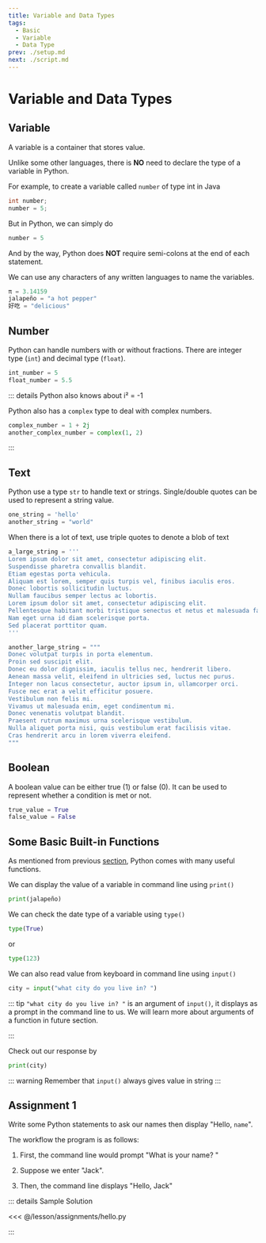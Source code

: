 ```yaml
---
title: Variable and Data Types
tags:
  - Basic
  - Variable
  - Data Type
prev: ./setup.md
next: ./script.md
---
```


# Variable and Data Types

<TagLinks />

## Variable

A variable is a container that stores value.

Unlike some other languages, there is **NO** need to declare the type of a variable in Python.

For example, to create a variable called `number` of type int in Java

```java
int number;
number = 5;
```

But in Python, we can simply do

```py
number = 5
```

And by the way, Python does **NOT** require semi-colons at the end of each statement.

We can use any characters of any written languages to name the variables.

```py
π = 3.14159
jalapeño = "a hot pepper"
好吃 = "delicious"
```

## Number

Python can handle numbers with or without fractions. There are integer type (`int`) and decimal type (`float`).

```py
int_number = 5
float_number = 5.5
```

::: details Python also knows about i² = -1

Python also has a `complex` type to deal with complex numbers.

```py
complex_number = 1 + 2j
another_complex_number = complex(1, 2)
```

:::

## Text

Python use a type `str` to handle text or strings. Single/double quotes can be used to represent a string value.

```py
one_string = 'hello'
another_string = "world"
```

When there is a lot of text, use triple quotes to denote a blob of text

```py
a_large_string = '''
Lorem ipsum dolor sit amet, consectetur adipiscing elit.
Suspendisse pharetra convallis blandit.
Etiam egestas porta vehicula.
Aliquam est lorem, semper quis turpis vel, finibus iaculis eros.
Donec lobortis sollicitudin luctus.
Nullam faucibus semper lectus ac lobortis.
Lorem ipsum dolor sit amet, consectetur adipiscing elit.
Pellentesque habitant morbi tristique senectus et netus et malesuada fames ac turpis egestas.
Nam eget urna id diam scelerisque porta.
Sed placerat porttitor quam.
'''

another_large_string = """
Donec volutpat turpis in porta elementum.
Proin sed suscipit elit.
Donec eu dolor dignissim, iaculis tellus nec, hendrerit libero.
Aenean massa velit, eleifend in ultricies sed, luctus nec purus.
Integer non lacus consectetur, auctor ipsum in, ullamcorper orci.
Fusce nec erat a velit efficitur posuere.
Vestibulum non felis mi.
Vivamus ut malesuada enim, eget condimentum mi.
Donec venenatis volutpat blandit.
Praesent rutrum maximus urna scelerisque vestibulum.
Nulla aliquet porta nisi, quis vestibulum erat facilisis vitae.
Cras hendrerit arcu in lorem viverra eleifend.
"""
```

## Boolean

A boolean value can be either true (1) or false (0).
It can be used to represent whether a condition is met or not.

```py
true_value = True
false_value = False
```

## Some Basic Built-in Functions

As mentioned from previous [section](./introduction.md#About), Python comes with many useful functions.

We can display the value of a variable in command line using `print()`

```py
print(jalapeño)
```

We can check the date type of a variable using `type()`

```py
type(True)
```

or

```py
type(123)
```

We can also read value from keyboard in command line using `input()`

```py
city = input("what city do you live in? ")
```

::: tip
`"what city do you live in? "` is an argument of `input()`, it displays as a prompt in the command line to us.
We will learn more about arguments of a function in future section.

:::

Check out our response by

```py
print(city)
```

::: warning
Remember that `input()` always gives value in string
:::

## Assignment 1

Write some Python statements to ask our names then display "Hello, `name`".

The workflow the program is as follows:

1. First, the command line would prompt "What is your name? "

2. Suppose we enter "Jack".

3. Then, the command line displays "Hello, Jack"

::: details Sample Solution

<<< @/lesson/assignments/hello.py

:::
